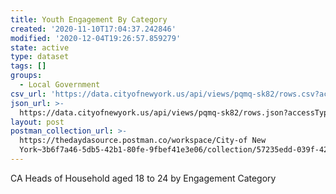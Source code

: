 ```yaml
---
title: Youth Engagement By Category
created: '2020-11-10T17:04:37.242846'
modified: '2020-12-04T19:26:57.859279'
state: active
type: dataset
tags: []
groups:
  - Local Government
csv_url: 'https://data.cityofnewyork.us/api/views/pqmq-sk82/rows.csv?accessType=DOWNLOAD'
json_url: >-
  https://data.cityofnewyork.us/api/views/pqmq-sk82/rows.json?accessType=DOWNLOAD
layout: post
postman_collection_url: >-
  https://thedaydasource.postman.co/workspace/City-of New
  York~3b6f7a46-5db5-42b1-80fe-9fbef41e3e06/collection/57235edd-039f-42f3-9b72-508310849148
---
```

CA Heads of Household aged 18 to 24 by Engagement Category
